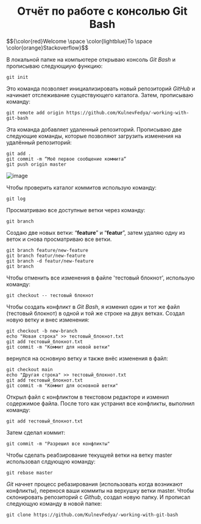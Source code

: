 <h1 align="center">Отчёт по работе с консолью Git Bash</h1>
$${\color{red}Welcome \space \color{lightblue}To \space \color{orange}Stackoverflow}$$

В локальной папке на компьютере открываю консоль *Git Bash* и прописываю следующиую функцию:
```
git init
```
Это команда позволяет инициализировать новый репозиторий *GitHub* и начинает отслеживание существующего каталога. 
Затем, прописываю команду:
```
git remote add origin https://github.com/KulnevFedya/-working-with-git-bash
```
Эта команда добавляет удаленный репозиторий.
Прописываю две следующие команды, которые позволяют загрузить изменения на удалённый репозиторий:
```
git add .
git commit -m “Моё первое сообщение коммита“
git push origin master
```
![image](https://github.com/KulnevFedya/-working-with-git-bash/assets/127484484/02306c13-64a0-4950-a077-7b067d4ec184)

Чтобы проверить каталог коммитов использую команду:
```
git log
```
Просматриваю все доступные ветки через команду:
```
git branch
```
Создаю две новых ветки: “**feature**” и “**featur**”, затем удаляю одну из веток и снова просматриваю все ветки.
```
git branch feature/new-feature
git branch featur/new-feature
git branch -d featur/new-feature
git branch
```
Чтобы отменить все изменения в файле 'тестовый блокнот', использую команду:
```
git checkout -- тестовый блокнот
```
Чтобы создать конфликт в *Git Bash*, я изменил один и тот же файл (тестовый блокнот) в одной и той же строке на двух ветках. Создал новую ветку и внес изменения:
```
git checkout -b new-branch
echo "Новая строка" >> тестовый_блокнот.txt
git add тестовый_блокнот.txt
git commit -m "Коммит для новой ветки"
```
вернулся на основную ветку и также внёс изменения в файл:
```
git checkout main
echo "Другая строка" >> тестовый_блокнот.txt
git add тестовый_блокнот.txt
git commit -m "Коммит для основной ветки"
```
Открыл файл с конфликтом в текстовом редакторе и изменил содержимое файла. После того как устранил все конфликты, выполнил команду:
```
git add тестовый_блокнот.txt
```
Затем сделал коммит:
```
git commit -m "Разрешил все конфликты"
```
Чтобы сделать реабзирование текущуей ветки на ветку master использовал слдующую команду:
```
git rebase master
```
*Git* начнет процесс ребазирования (использовать когда возникают конфликты), перенося ваши коммиты на верхушку ветки master.
Чтобы склонировать репозиторий с *Github*, создал новую папку. И прописал следующую команду в новой папке:
```
git clone https://github.com/KulnevFedya/-working-with-git-bash
```
